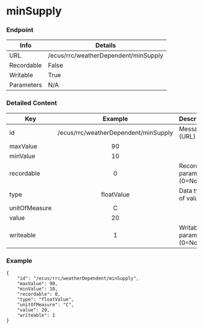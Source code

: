 # minSupply



### Endpoint

| Info  | Details |
| ------------- | ------------- |
| URL   | /ecus/rrc/weatherDependent/minSupply   |
| Recordable   | False   |
| Writable   | True   |
| Parameters  | N/A |

### Detailed Content

|  Key  | Example | Description |
| ------------- | :------: | ------------------------------ |
|  id | /ecus/rrc/weatherDependent/minSupply | Message ID (URL) |
|  maxValue | 90 |  |
|  minValue | 10 |  |
|  recordable | 0 | Recordable parameter (0=No) |
|  type | floatValue | Data type of value |
|  unitOfMeasure | C |  |
|  value | 20 |  |
|  writeable | 1 | Writable parameter (0=No) |



### Example
```
{
    "id": "/ecus/rrc/weatherDependent/minSupply",
    "maxValue": 90,
    "minValue": 10,
    "recordable": 0,
    "type": "floatValue",
    "unitOfMeasure": "C",
    "value": 20,
    "writeable": 1
}
```
